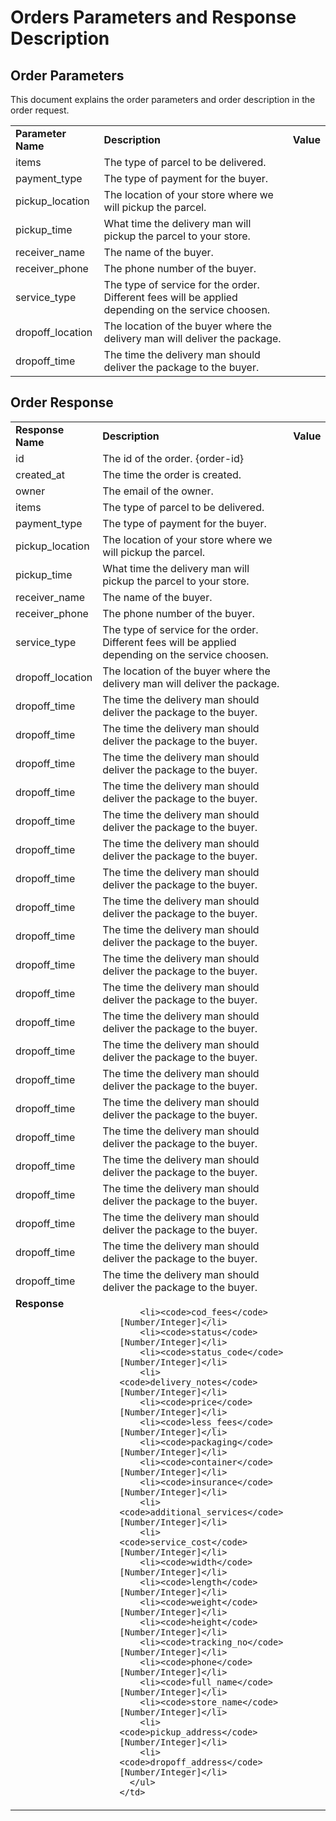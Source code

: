# Orders Parameters and Response Description

## Order Parameters
This document explains the order parameters and order description in the order request.

<table>
  <tr>
    <td><strong>Parameter Name</strong></td>
    <td><strong>Description</strong></td>
    <td><strong>Value</strong></td>
  </tr>
  <tr>
    <td>items</td>
    <td>The type of parcel to be delivered.</td>
    <td></td>
  </tr>
  <tr>
    <td>payment_type</td>
    <td>The type of payment for the buyer.</td>
    <td></td>
  </tr>
  <tr>
    <td>pickup_location</td>
    <td>The location of your store where we will pickup the parcel.</td>
    <td></td>
  </tr>
  <tr>
    <td>pickup_time</td>
    <td>What time the delivery man will pickup the parcel to your store.</td>
    <td></td>
  </tr>
  <tr>
    <td>receiver_name</td>
    <td>The name of the buyer.</td>
    <td></td>
  </tr>
  <tr>
    <td>receiver_phone</td>
    <td>The phone number of the buyer.</td>
    <td></td>
  </tr>
  <tr>
    <td>service_type</td>
    <td>The type of service for the order. Different fees will be applied depending on the service choosen.</td>
    <td></td>
  </tr>
    <tr>
    <td>dropoff_location</td>
    <td>The location of the buyer where the delivery man will deliver the package.</td>
    <td></td>
  </tr>
  <tr>
    <td>dropoff_time</td>
    <td>The time the delivery man should deliver the package to the buyer.</td>
    <td></td>
  </tr>
  </table>
  
## Order Response

  <table>
  <tr>
    <td><strong>Response Name</strong></td>
    <td><strong>Description</strong></td>
    <td><strong>Value</strong></td>
  </tr>
  <tr>
    <td>id</td>
    <td>The id of the order. {order-id}</td>
    <td></td>
  </tr>
  <tr>
    <td>created_at</td>
    <td>The time the order is created.</td>
    <td></td>
  </tr>
  <tr>
    <td>owner</td>
    <td>The email of the owner.</td>
    <td></td>
  </tr>
  <tr>
    <td>items</td>
    <td>The type of parcel to be delivered.</td>
    <td></td>
  </tr>
  <tr>
    <td>payment_type</td>
    <td>The type of payment for the buyer.</td>
    <td></td>
  </tr>
  <tr>
    <td>pickup_location</td>
    <td>The location of your store where we will pickup the parcel.</td>
    <td></td>
  </tr>
  <tr>
    <td>pickup_time</td>
    <td>What time the delivery man will pickup the parcel to your store.</td>
    <td></td>
  </tr>
  <tr>
    <td>receiver_name</td>
    <td>The name of the buyer.</td>
    <td></td>
  </tr>
  <tr>
    <td>receiver_phone</td>
    <td>The phone number of the buyer.</td>
    <td></td>
  </tr>
  <tr>
    <td>service_type</td>
    <td>The type of service for the order. Different fees will be applied depending on the service choosen.</td>
    <td></td>
  </tr>
    <tr>
    <td>dropoff_location</td>
    <td>The location of the buyer where the delivery man will deliver the package.</td>
    <td></td>
  </tr>
  <tr>
    <td>dropoff_time</td>
    <td>The time the delivery man should deliver the package to the buyer.</td>
    <td></td>
  </tr>
  <tr>
    <td>dropoff_time</td>
    <td>The time the delivery man should deliver the package to the buyer.</td>
    <td></td>
  </tr>
  <tr>
    <td>dropoff_time</td>
    <td>The time the delivery man should deliver the package to the buyer.</td>
    <td></td>
  </tr>
  <tr>
    <td>dropoff_time</td>
    <td>The time the delivery man should deliver the package to the buyer.</td>
    <td></td>
  </tr>
  <tr>
    <td>dropoff_time</td>
    <td>The time the delivery man should deliver the package to the buyer.</td>
    <td></td>
  </tr>
  <tr>
    <td>dropoff_time</td>
    <td>The time the delivery man should deliver the package to the buyer.</td>
    <td></td>
  </tr>
  <tr>
    <td>dropoff_time</td>
    <td>The time the delivery man should deliver the package to the buyer.</td>
    <td></td>
  </tr>
  <tr>
    <td>dropoff_time</td>
    <td>The time the delivery man should deliver the package to the buyer.</td>
    <td></td>
  </tr>
  <tr>
    <td>dropoff_time</td>
    <td>The time the delivery man should deliver the package to the buyer.</td>
    <td></td>
  </tr>
  <tr>
    <td>dropoff_time</td>
    <td>The time the delivery man should deliver the package to the buyer.</td>
    <td></td>
  </tr>
  <tr>
    <td>dropoff_time</td>
    <td>The time the delivery man should deliver the package to the buyer.</td>
    <td></td>
  </tr>
  <tr>
    <td>dropoff_time</td>
    <td>The time the delivery man should deliver the package to the buyer.</td>
    <td></td>
  </tr>
  <tr>
    <td>dropoff_time</td>
    <td>The time the delivery man should deliver the package to the buyer.</td>
    <td></td>
  </tr>
  <tr>
    <td>dropoff_time</td>
    <td>The time the delivery man should deliver the package to the buyer.</td>
    <td></td>
  </tr>
  <tr>
    <td>dropoff_time</td>
    <td>The time the delivery man should deliver the package to the buyer.</td>
    <td></td>
  </tr>
  <tr>
    <td>dropoff_time</td>
    <td>The time the delivery man should deliver the package to the buyer.</td>
    <td></td>
  </tr>
  <tr>
    <td>dropoff_time</td>
    <td>The time the delivery man should deliver the package to the buyer.</td>
    <td></td>
  </tr>
  <tr>
    <td>dropoff_time</td>
    <td>The time the delivery man should deliver the package to the buyer.</td>
    <td></td>
  </tr>
  <tr>
    <td>dropoff_time</td>
    <td>The time the delivery man should deliver the package to the buyer.</td>
    <td></td>
  </tr>
  <tr>
    <td>dropoff_time</td>
    <td>The time the delivery man should deliver the package to the buyer.</td>
    <td></td>
  </tr>
  <tr>
    <td>dropoff_time</td>
    <td>The time the delivery man should deliver the package to the buyer.</td>
    <td></td>
  </tr>
  <tr>
    <td valign="top"><strong>Response</strong></td>
    <td>
      <ul>




        <li><code>cod_fees</code> [Number/Integer]</li>
        <li><code>status</code> [Number/Integer]</li>
        <li><code>status_code</code> [Number/Integer]</li>
        <li><code>delivery_notes</code> [Number/Integer]</li>
        <li><code>price</code> [Number/Integer]</li>
        <li><code>less_fees</code> [Number/Integer]</li>
        <li><code>packaging</code> [Number/Integer]</li>
        <li><code>container</code> [Number/Integer]</li>
        <li><code>insurance</code> [Number/Integer]</li>
        <li><code>additional_services</code> [Number/Integer]</li>
        <li><code>service_cost</code> [Number/Integer]</li>
        <li><code>width</code> [Number/Integer]</li>
        <li><code>length</code> [Number/Integer]</li>
        <li><code>weight</code> [Number/Integer]</li>
        <li><code>height</code> [Number/Integer]</li>
        <li><code>tracking_no</code> [Number/Integer]</li>
        <li><code>phone</code> [Number/Integer]</li>
        <li><code>full_name</code> [Number/Integer]</li>
        <li><code>store_name</code> [Number/Integer]</li>
        <li><code>pickup_address</code> [Number/Integer]</li>
        <li><code>dropoff_address</code> [Number/Integer]</li>      
      </ul>
    </td>
  </tr>
</table>
